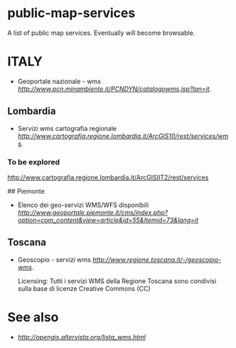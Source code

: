 # public-map-services

A list of public map services. Eventually will become browsable.



# ITALY

* Geoportale nazionale - wms *http://www.pcn.minambiente.it/PCNDYN/catalogowms.jsp?lan=it*.


## Lombardia

* Servizi wms cartografia regionale *http://www.cartografia.regione.lombardia.it/ArcGIS10/rest/services/wms*.

### To be explored
http://www.cartografia.regione.lombardia.it/ArcGISIIT2/rest/services


## Piemonte

* Elenco dei geo-servizi WMS/WFS disponibili *http://www.geoportale.piemonte.it/cms/index.php?option=com_content&view=article&id=55&Itemid=73&lang=it*

 




## Toscana

* Geoscopio - servizi wms *http://www.regione.toscana.it/-/geoscopio-wms*.
  
  Licensing: Tutti i servizi WMS della Regione Toscana sono condivisi sulla base di licenze Creative Commons (CC)




# See also

* *http://opengis.altervista.org/lista_wms.html*

